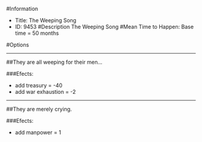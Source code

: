 #Information
 - Title: The Weeping Song
 - ID: 9453
#Description
The Weeping Song
#Mean Time to Happen:
Base time = 50 months

#Options

___
##They are all weeping for their men...

###Efects:<ul><li>add treasury = -40</li><li>add war exhaustion = -2</li></ul>

___
##They are merely crying.

###Efects:<ul><li>add manpower = 1</li></ul>
